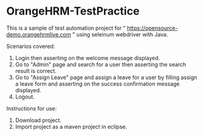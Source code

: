# OrangeHRM-TestPractice

This is a sample of test automation project for " https://opensource-demo.orangehrmlive.com " using seleinum webdriver with Java.

Scenarios covered:

1. Login then asserting on the welcome message displayed.
2. Go to "Admin" page and search for a user then asserting the search result is correct.
3. Go to "Assign Leave" page and assign a leave for a user by filling assign a leave form and asserting on the success confirmation message displayed.
4. Logout.


Instructions for use:

1. Download project.
2. Import project as a maven project in eclipse.
